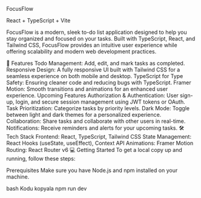 FocusFlow

React + TypeScript + Vite


FocusFlow is a modern, sleek to-do list application designed to help you stay organized and focused on your tasks. Built with TypeScript, React, and Tailwind CSS, FocusFlow provides an intuitive user experience while offering scalability and modern web development practices.

🚀 Features
Todo Management: Add, edit, and mark tasks as completed.
Responsive Design: A fully responsive UI built with Tailwind CSS for a seamless experience on both mobile and desktop.
TypeScript for Type Safety: Ensuring cleaner code and reducing bugs with TypeScript.
Framer Motion: Smooth transitions and animations for an enhanced user experience.
Upcoming Features
Authorization & Authentication: User sign-up, login, and secure session management using JWT tokens or OAuth.
Task Prioritization: Categorize tasks by priority levels.
Dark Mode: Toggle between light and dark themes for a personalized experience.
Collaboration: Share tasks and collaborate with other users in real-time.
Notifications: Receive reminders and alerts for your upcoming tasks.
🛠️ Tech Stack
Frontend: React, TypeScript, Tailwind CSS
State Management: React Hooks (useState, useEffect), Context API
Animations: Framer Motion
Routing: React Router v6
💻 Getting Started
To get a local copy up and running, follow these steps:

Prerequisites
Make sure you have Node.js and npm installed on your machine.


bash
Kodu kopyala
npm run dev

